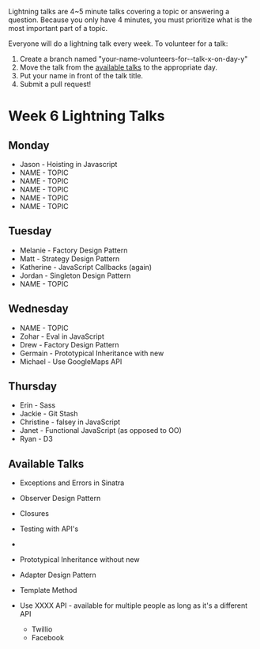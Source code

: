 Lightning talks are 4~5 minute talks covering a topic or answering a question.
Because you only have 4 minutes, you must prioritize what is the most important
part of a topic.

Everyone will do a lightning talk every week. To volunteer for a talk:

1. Create a branch named "your-name-volunteers-for--talk-x-on-day-y"
2. Move the talk from the [available talks](#availabl-talks) to the appropriate
   day.
3. Put your name in front of the talk title.
4. Submit a pull request!

# Week 6 Lightning Talks

## Monday

* Jason - Hoisting in Javascript
* NAME - TOPIC
* NAME - TOPIC
* NAME - TOPIC
* NAME - TOPIC
* NAME - TOPIC

## Tuesday

* Melanie - Factory Design Pattern
* Matt - Strategy Design Pattern
* Katherine - JavaScript Callbacks (again)
* Jordan - Singleton Design Pattern
* NAME - TOPIC

## Wednesday

* NAME - TOPIC
* Zohar - Eval in JavaScript
* Drew - Factory Design Pattern
* Germain - Prototypical Inheritance with new
* Michael - Use GoogleMaps API

## Thursday

* Erin - Sass
* Jackie - Git Stash
* Christine - falsey in JavaScript
* Janet - Functional JavaScript (as opposed to OO)
* Ryan - D3


## Available Talks
  *  Exceptions and Errors in Sinatra
  * Observer Design Pattern

  * Closures
  * Testing with API's
  * 
  * Prototypical Inheritance without new
  * Adapter Design Pattern
  * Template Method
  * Use XXXX API - available for multiple people as long as it's a different API
    * Twillio
    * Facebook


